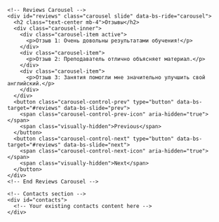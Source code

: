 <!DOCTYPE html>
<html lang="ru">

<head>
  <meta charset="UTF-8">
  <meta name="viewport" content="width=device-width, initial-scale=1">
  <title>Easy Breezy English</title>

  <!-- Add Bootstrap CSS and JS -->
  <link href="https://cdn.jsdelivr.net/npm/bootstrap@5.3.0-alpha1/dist/css/bootstrap.min.css" rel="stylesheet" integrity="sha384-KyZXEAg3QhqLMpG8r+Knujsl5/XVU5K5y5f38F6UmJgf5gDJz3xjm75UaKdMRKf" crossorigin="anonymous">
  <script src="https://cdn.jsdelivr.net/npm/@popperjs/core@2.11.6/dist/umd/popper.min.js" integrity="sha384-oBqDVmMz4fnFO9gybBud7TlRbs/ic4AwGcFZOxg5DpPt8EgeUIgIwzjWfXQKWA3" crossorigin="anonymous"></script>
  <script src="https://cdn.jsdelivr.net/npm/bootstrap@5.3.0-alpha1/dist/js/bootstrap.min.js" integrity="sha384-cn7l7gDp0eyniUwwAZgrzD06kc/tftFf19TOAs2zVinnD/C7E91j9yyk5//jjpt/" crossorigin="anonymous"></script>

  <!-- Add Font Awesome icons -->
  <link rel="stylesheet" href="https://cdnjs.cloudflare.com/ajax/libs/font-awesome/6.1.0/css/all.min.css">

  <style>
    /* Your existing styles here */
  </style>
</head>

<body>

  <div class="container">
    <!-- Your existing content -->

    <!-- Reviews Carousel -->
    <div id="reviews" class="carousel slide" data-bs-ride="carousel">
      <h2 class="text-center mb-4">Отзывы</h2>
      <div class="carousel-inner">
        <div class="carousel-item active">
          <p>Отзыв 1: Очень довольны результатами обучения!</p>
        </div>
        <div class="carousel-item">
          <p>Отзыв 2: Преподаватель отлично объясняет материал.</p>
        </div>
        <div class="carousel-item">
          <p>Отзыв 3: Занятия помогли мне значительно улучшить свой английский.</p>
        </div>
      </div>
      <button class="carousel-control-prev" type="button" data-bs-target="#reviews" data-bs-slide="prev">
        <span class="carousel-control-prev-icon" aria-hidden="true"></span>
        <span class="visually-hidden">Previous</span>
      </button>
      <button class="carousel-control-next" type="button" data-bs-target="#reviews" data-bs-slide="next">
        <span class="carousel-control-next-icon" aria-hidden="true"></span>
        <span class="visually-hidden">Next</span>
      </button>
    </div>
    <!-- End Reviews Carousel -->

    <!-- Contacts section -->
    <div id="contacts">
      <!-- Your existing contacts content here -->
    </div>
  </div>

</body>

</html>

